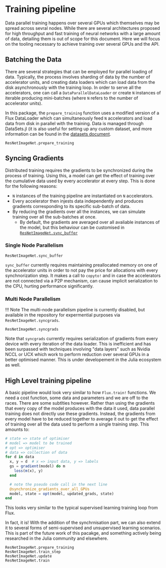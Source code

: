 # Training pipeline

Data parallel training happens over several GPUs which themselves may be spread across sevral nodes. While there are several architectures proposed for high throughput and fast training of neural networks with a large amount of data, detailing them is out of scope for this document. Here we will focus on the tooling necessary to achieve training over several GPUs and the API.

## Batching the Data

There are several strategies that can be employed for parallel loading of data. Typically, the process involves sharding of data by the number of accelerator units, and creating data loaders which can load data from the disk asynchronously with the training loop. In order to serve all the accelerators, one can call a `DataParallelDataLoader` or create `N` instances of iterable producing mini-batches (where `N` refers to the number of accelerator units).

In this package, the `prepare_training` function uses a modified version of a Flux DataLoader which can simultaneously feed `N` accelerators and load data from disk in parallel with the training. Data is managed through DataSets.jl (it is also useful for setting up any custom dataset, and more information can be found in the [datasets document](../datasets.md).

```@docs
ResNetImageNet.prepare_training
```

## Syncing Gradients

Distributed training requires the gradients to be synchronized during the process of training. Using this, a model can get the effect of training over the cumulative data used by every accelerator at every step. This is done for the following reasons:

* `N` instances of the training pipeline are instantiated on `N` accelerators.
* Every accelerator then injests data independently and produces gradients corresponding to its specific sub-batch of data.
* By reducing the gradients over all the instances, we can simulate training over all the sub-batches at once.
  * By default, the gradients are averaged over all avaliable instances of the model, but this behaviour can be customised in [`ResNetImageNet.sync_buffer`]()

### Single Node Parallelism

```@docs
ResNetImageNet.sync_buffer
```

`sync_buffer` currently requires maintaining preallocated memory on one of the accelerator units in order to not pay the price for allocations with every synchnorization step. It makes a call to `copyto!` and in case the accelerators are not connected via a P2P mechanism, can cause implicit serialization to the CPU, hurting performance significantly.

### Multi Node Parallelism

!!! Note
    The multi-node parallelism pipeline is currently disabled, but available in the repository for expermential purposes via `ResNetImageNet.syncgrads`.

```@docs
ResNetImageNet.syncgrads
```

Note that `syncgrads` currently requires serialization of gradients from every device with every iteration of the data loader. This is inefficient and has been surpassed with techniques involving "data layers" such as Nvidia NCCL or UCX which work to perform reduction over several GPUs in a better optimised manner. This is under developement in the Julia ecosystem as well.

## High Level training pipeline

A basic pipeline would look very similar to how `Flux.train!` functions. We need a cost function, some data and parameters and we are off to the races. There are some subtlties however. Rather than using the gradients that every copy of the model produces with the data it used, data parallel training does not directly use these gradients. Instead, the gradients from every model have to be reduced together to average it out to get the effect of training over all the data used to perform a single training step. This amounts to:

```julia
# state => state of optimiser
# model => model to be trained
# opt => optimiser
# data => collection of data
for d in data
  x, y = d  # x => input data, y => labels
  gs = gradient(model) do m
    loss(m(x), y)
  end

  # note the pseudo code call in the next line
  @synchronize_gradients_over_all_GPUs
  model, state = opt(model, updated_grads, state)
end
```

This looks very similar to the typical supervised learning training loop from Flux.

In fact, it is! With the addition of the synchrnisation part, we can also extend it to several forms of semi-supervised and unsupervised learning scenarios. This is part of the future work of this pacakge, and something actively being researched in the Julia community and elsewhere.

```@docs
ResNetImageNet.prepare_training
ResNetImageNet.train_step
ResNetImageNet.update
ResNetImageNet.train
```
